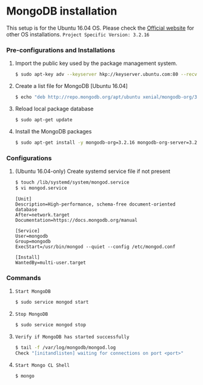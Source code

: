 # MongoDB installation

This setup is for the Ubuntu 16.04 OS. Please check the [Official website](https://docs.mongodb.com/v3.2/administration/install-community/) for other OS installations.
`Project Specific Version: 3.2.16`

### Pre-configurations and Installations

1. Import the public key used by the package management system.
    ```sh
    $ sudo apt-key adv --keyserver hkp://keyserver.ubuntu.com:80 --recv EA312927
    ```
2. Create a list file for MongoDB [Ubuntu 16.04]
    ```sh
    $ echo "deb http://repo.mongodb.org/apt/ubuntu xenial/mongodb-org/3.2 multiverse" | sudo tee /etc/apt/sources.list.d/mongodb-org-3.2.list
    ```
3. Reload local package database
    ```sh
    $ sudo apt-get update
    ```
4. Install the MongoDB packages
    ```sh
    $ sudo apt-get install -y mongodb-org=3.2.16 mongodb-org-server=3.2.16 mongodb-org-shell=3.2.16 mongodb-org-mongos=3.2.16 mongodb-org-tools=3.2.16
    ```

### Configurations

1. (Ubuntu 16.04-only) Create systemd service file if not present
    ```sh
    $ touch /lib/systemd/system/mongod.service
    $ vi mongod.service
    ```
    ```
    [Unit]
    Description=High-performance, schema-free document-oriented database
    After=network.target
    Documentation=https://docs.mongodb.org/manual
    
    [Service]
    User=mongodb
    Group=mongodb
    ExecStart=/usr/bin/mongod --quiet --config /etc/mongod.conf
    
    [Install]
    WantedBy=multi-user.target
    ```
### Commands

1. `Start MongoDB`
    ```sh
    $ sudo service mongod start
    ```
2. `Stop MongoDB`
    ```sh
    $ sudo service mongod stop
    ```
3. `Verify if MongoDB has started successfully`
    ```sh
    $ tail -f /var/log/mongodb/mongod.log
    Check "[initandlisten] waiting for connections on port <port>"
    ```
4. `Start Mongo CL Shell`
    ```sh
    $ mongo
    ```
